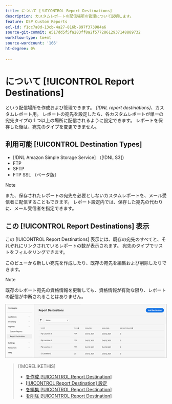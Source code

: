 ```yaml
---
title: について [!UICONTROL Report Destinations]
description: カスタムレポートの配信場所の管理について説明します。
feature: DSP Custom Reports
exl-id: f1cc7a0d-13cb-4a27-816b-897f373984a6
source-git-commit: e517dd5f5fa283ff8a2f57728612937148889732
workflow-type: tm+mt
source-wordcount: '166'
ht-degree: 0%

---
```


# について [!UICONTROL Report Destinations]

という配信場所を作成および管理できます。 *[!DNL report destinations]*、カスタムレポート用。 レポートの宛先を設定したら、各カスタムレポートが単一の宛先タイプの 1 つ以上の場所に配信されるように設定できます。 レポートを保存した後は、宛先のタイプを変更できません。

## 利用可能 [!UICONTROL Destination Types]

* [!DNL Amazon Simple Storage Service] （[!DNL S3]）
* FTP
* SFTP
* FTP SSL （ベータ版）

>[!NOTE]
>
> また、保存されたレポートの宛先を必要としないカスタムレポートを、メール受信者に配信することもできます。 レポート設定内では、保存した宛先の代わりに、メール受信者を指定できます。

## この [!UICONTROL Report Destinations] 表示

この [!UICONTROL Report Destinations] 表示には、既存の宛先のすべてと、それぞれにリンクされているレポートの数が表示されます。 宛先のタイプでリストをフィルタリングできます。

このビューから新しい宛先を作成したり、既存の宛先を編集および削除したりできます。

>[!NOTE]
>
>既存のレポート宛先の資格情報を更新しても、資格情報が有効な限り、レポートの配信が中断されることはありません。

![レポートの宛先](/help/dsp/assets/report-destinations.png)

>[!MORELIKETHIS]
>
>* [を作成 [!UICONTROL Report Destination]](/help/dsp/reports/report-destinations/report-destination-create.md)
>* [[!UICONTROL Report Destination] 設定](/help/dsp/reports/report-destinations/report-destination-settings.md)
>* [を編集 [!UICONTROL Report Destination]](/help/dsp/reports/report-destinations/report-destination-edit.md)
>* [を削除 [!UICONTROL Report Destination]](/help/dsp/reports/report-destinations/report-destination-delete.md)
